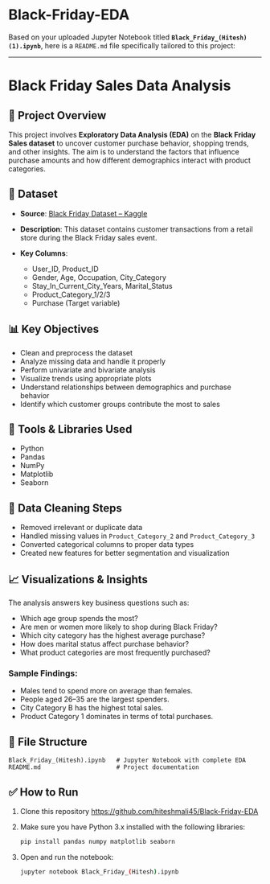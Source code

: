 # Black-Friday-EDA
Based on your uploaded Jupyter Notebook titled **`Black_Friday_(Hitesh) (1).ipynb`**, here is a `README.md` file specifically tailored to this project:

---

# Black Friday Sales Data Analysis

## 📌 Project Overview

This project involves **Exploratory Data Analysis (EDA)** on the **Black Friday Sales dataset** to uncover customer purchase behavior, shopping trends, and other insights. The aim is to understand the factors that influence purchase amounts and how different demographics interact with product categories.

## 📂 Dataset

* **Source**: [Black Friday Dataset – Kaggle](https://www.kaggle.com/datasets/sdolezel/black-friday)
* **Description**: This dataset contains customer transactions from a retail store during the Black Friday sales event.
* **Key Columns**:

  * User\_ID, Product\_ID
  * Gender, Age, Occupation, City\_Category
  * Stay\_In\_Current\_City\_Years, Marital\_Status
  * Product\_Category\_1/2/3
  * Purchase (Target variable)

## 📊 Key Objectives

* Clean and preprocess the dataset
* Analyze missing data and handle it properly
* Perform univariate and bivariate analysis
* Visualize trends using appropriate plots
* Understand relationships between demographics and purchase behavior
* Identify which customer groups contribute the most to sales

## 🔧 Tools & Libraries Used

* Python
* Pandas
* NumPy
* Matplotlib
* Seaborn

## 🧹 Data Cleaning Steps

* Removed irrelevant or duplicate data
* Handled missing values in `Product_Category_2` and `Product_Category_3`
* Converted categorical columns to proper data types
* Created new features for better segmentation and visualization

## 📈 Visualizations & Insights

The analysis answers key business questions such as:

* Which age group spends the most?
* Are men or women more likely to shop during Black Friday?
* Which city category has the highest average purchase?
* How does marital status affect purchase behavior?
* What product categories are most frequently purchased?

### Sample Findings:

* Males tend to spend more on average than females.
* People aged 26–35 are the largest spenders.
* City Category B has the highest total sales.
* Product Category 1 dominates in terms of total purchases.

## 📁 File Structure

```
Black_Friday_(Hitesh).ipynb   # Jupyter Notebook with complete EDA
README.md                     # Project documentation
```

## ✅ How to Run

1. Clone this repository https://github.com/hiteshmali45/Black-Friday-EDA
2. Make sure you have Python 3.x installed with the following libraries:

   ```bash
   pip install pandas numpy matplotlib seaborn
   ```
3. Open and run the notebook:

   ```bash
   jupyter notebook Black_Friday_(Hitesh).ipynb
   ```
